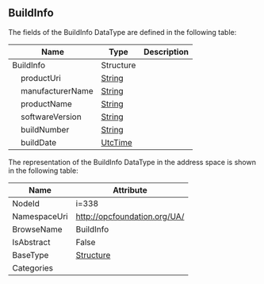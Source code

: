 <!-- datatype -->
## BuildInfo
  
<!-- end of description -->
The fields of the BuildInfo DataType are defined in the following table:  

|Name|Type|Description|
|---|---|---|
|BuildInfo|Structure||
|&nbsp;&nbsp;&nbsp;&nbsp;productUri|[String](../../DataTypes/String/readme.md)||
|&nbsp;&nbsp;&nbsp;&nbsp;manufacturerName|[String](../../DataTypes/String/readme.md)||
|&nbsp;&nbsp;&nbsp;&nbsp;productName|[String](../../DataTypes/String/readme.md)||
|&nbsp;&nbsp;&nbsp;&nbsp;softwareVersion|[String](../../DataTypes/String/readme.md)||
|&nbsp;&nbsp;&nbsp;&nbsp;buildNumber|[String](../../DataTypes/String/readme.md)||
|&nbsp;&nbsp;&nbsp;&nbsp;buildDate|[UtcTime](../../DataTypes/UtcTime/readme.md)||

The representation of the BuildInfo DataType in the address space is shown in the following table:  

|Name|Attribute|
|---|---|
|NodeId|i=338|
|NamespaceUri|http://opcfoundation.org/UA/|
|BrowseName|BuildInfo|
|IsAbstract|False|
|BaseType|[Structure](../../DataTypes/Structure/readme.md)|
|Categories||

